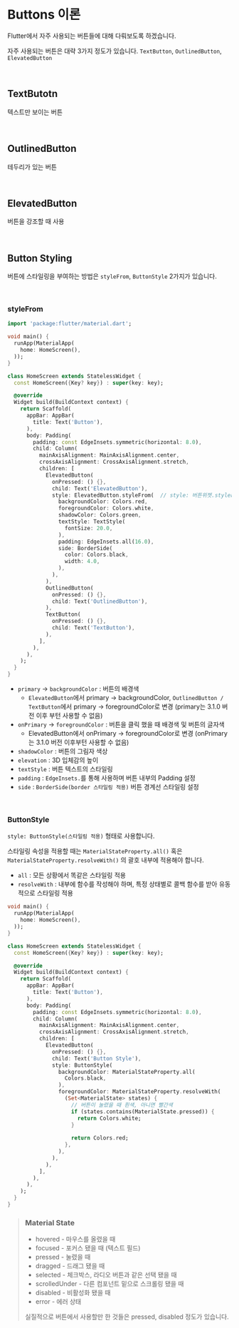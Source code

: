 # Buttons 이론

Flutter에서 자주 사용되는 버튼들에 대해 다뤄보도록 하겠습니다.

자주 사용되는 버튼은 대략 3가지 정도가 있습니다. `TextButton`, `OutlinedButton`, `ElevatedButton` 

<br />

## TextButotn

텍스트만 보이는 버튼

<br />

## OutlinedButton 

테두리가 있는 버튼

<br />

## ElevatedButton

버튼을 강조할 때 사용

<br />

## Button Styling

버튼에 스타일링을 부여하는 방법은 `styleFrom`, `ButtonStyle` 2가지가 있습니다.

<br />

### styleFrom

```dart
import 'package:flutter/material.dart';

void main() {
  runApp(MaterialApp(
    home: HomeScreen(),
  ));
}

class HomeScreen extends StatelessWidget {
  const HomeScreen({Key? key}) : super(key: key);

  @override
  Widget build(BuildContext context) {
    return Scaffold(
      appBar: AppBar(
        title: Text('Button'),
      ),
      body: Padding(
        padding: const EdgeInsets.symmetric(horizontal: 8.0),
        child: Column(
          mainAxisAlignment: MainAxisAlignment.center,
          crossAxisAlignment: CrossAxisAlignment.stretch,
          children: [
            ElevatedButton(
              onPressed: () {},
              child: Text('ElevatedButton'),
              style: ElevatedButton.styleFrom(  // style: 버튼위젯.styleFrom(적용시킬 스타일 작성)
                backgroundColor: Colors.red,
                foregroundColor: Colors.white,
                shadowColor: Colors.green,
                textStyle: TextStyle(
                  fontSize: 20.0,
                ),
                padding: EdgeInsets.all(16.0),
                side: BorderSide(
                  color: Colors.black,
                  width: 4.0,
                ),
              ),
            ),
            OutlinedButton(
              onPressed: () {},
              child: Text('OutlinedButton'),
            ),
            TextButton(
              onPressed: () {},
              child: Text('TextButton'),
            ),
          ],
        ),
      ),
    );
  }
}
```

- `primary` -> `backgroundColor` : 버튼의 배경색
  - `ElevatedButton`에서 primary -> backgroundColor, `OutlinedButton / TextButton`에서 primary -> foregroundColor로 변경 (primary는 3.1.0 버전 이후 부턴 사용할 수 없음)
- `onPrimary` -> `foregroundColor` : 버튼을 클릭 했을 때 배경색 및 버튼의 글자색
  - ElevatedButton에서 onPrimary -> foregroundColor로 변경 (onPrimary는 3.1.0 버전 이후부턴 사용할 수 없음)
- `shadowColor` : 버튼의 그림자 색상
- `elevation` : 3D 입체감의 높이
- `textStyle` : 버튼 텍스트의 스타일링
- `padding` : `EdgeInsets.`를 통해 사용하며 버튼 내부의 Padding 설정
- `side` : `BorderSide(border 스타일링 적용)` 버튼 경계선 스타일링 설정

<br />

### ButtonStyle

`style: ButtonStyle(스타일링 적용)` 형태로 사용합니다.

스타일링 속성을 적용할 때는 `MaterialStateProperty.all()` 혹은 `MaterialStateProperty.resolveWith()` 의 괄호 내부에 적용해야 합니다.

-  `all` : 모든 상황에서 똑같은 스타일링 적용
- `resolveWith` : 내부에 함수를 작성해야 하며, 특정 상태별로 콜백 함수를 받아 유동적으로 스타일링 적용 

``` dart
void main() {
  runApp(MaterialApp(
    home: HomeScreen(),
  ));
}

class HomeScreen extends StatelessWidget {
  const HomeScreen({Key? key}) : super(key: key);

  @override
  Widget build(BuildContext context) {
    return Scaffold(
      appBar: AppBar(
        title: Text('Button'),
      ),
      body: Padding(
        padding: const EdgeInsets.symmetric(horizontal: 8.0),
        child: Column(
          mainAxisAlignment: MainAxisAlignment.center,
          crossAxisAlignment: CrossAxisAlignment.stretch,
          children: [
            ElevatedButton(
              onPressed: () {},
              child: Text('Button Style'),
              style: ButtonStyle(
                backgroundColor: MaterialStateProperty.all(
                  Colors.black,
                ),
                foregroundColor: MaterialStateProperty.resolveWith(
                  (Set<MaterialState> states) {
                    // 버튼이 눌렸을 때 흰색, 아니면 빨간색
                    if (states.contains(MaterialState.pressed)) {
                      return Colors.white;
                    }
                    
                    return Colors.red;
                  },
                ),
              ),
            ),
          ],
        ),
      ),
    );
  }
}
```

> ### Material State
>
> - hovered - 마우스를 올렸을 때
> - focused - 포커스 됐을 때 (텍스트 필드)
> - pressed - 눌렸을 때
> - dragged - 드래그 됐을 때
> - selected - 체크박스, 라디오 버튼과 같은 선택 됐을 때
> - scrolledUnder - 다른 컴포넌트 밑으로 스크롤링 됐을 때
> - disabled - 비활성화 됐을 때
> - error - 에러 상태
>
> 실질적으로 버튼에서 사용할만 한 것들은 pressed, disabled 정도가 있습니다.
